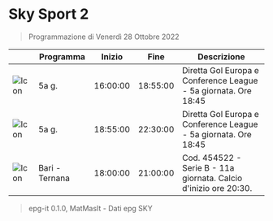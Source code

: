 # Sky Sport 2
> Programmazione di Venerdì 28 Ottobre 2022

||Programma|Inizio|Fine|Descrizione|
|---|---|---|---|---|
|![Icon](https://guidatv.sky.it/uuid/e9c4f788-bec3-40f4-8e1f-70e3d2b78ab6/cover?md5ChecksumParam=663418fef96c78111f3af1ab00fe738a)|5a g.|16:00:00|18:55:00|Diretta Gol Europa e Conference League - 5a giornata. Ore 18:45
|![Icon](https://guidatv.sky.it/uuid/e9c4f788-bec3-40f4-8e1f-70e3d2b78ab6/cover?md5ChecksumParam=663418fef96c78111f3af1ab00fe738a)|5a g.|18:55:00|22:30:00|Diretta Gol Europa e Conference League - 5a giornata. Ore 18:45
|![Icon](https://guidatv.sky.it/uuid/abc4f816-76c1-4da4-abfa-290fb909032d/cover?md5ChecksumParam=a3ea0786519bfbde7130582d466a4942)|Bari - Ternana|18:00:00|21:00:00|Cod. 454522 - Serie B - 11a giornata. Calcio d&#039;inizio ore 20:30.



 > epg-it 0.1.0, MatMasIt - Dati epg SKY